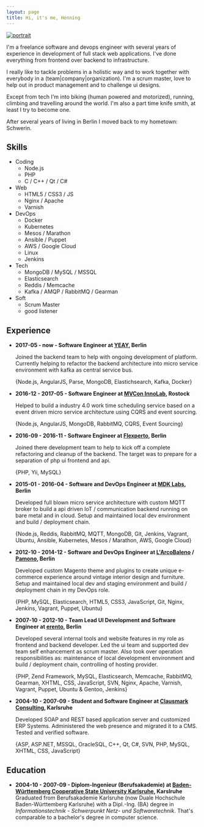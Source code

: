 ```yaml
---
layout: page
title: Hi, it's me, Henning
---
```


<div class="portrait">
  <a href="{{site.baseurl}}/assets/images/profile.jpeg">
    <img src="{{site.baseurl}}/assets/images/profile_dark_small.jpeg" alt="portrait">
  </a>
</div>

I'm a freelance software and devops engineer with several years of
experience in development of full stack web applications. I've done
everything from frontend over backend to infrastructure.

I really like to tackle problems in a holistic way and to work together with
everybody in a (team|company|organization). I'm a scrum master, love to help
out in product management and to challenge ui designs.

Except from tech I'm into biking (human powered and motorized), running,
climbing and travelling around the world. I'm also a part time knife smith, at
least I try to become one.

After several years of living in Berlin I moved back to my hometown: Schwerin.

## Skills
- Coding
  - Node.js
  - PHP
  - C / C++ / Qt / C#
- Web
  - HTML5 / CSS3 / JS
  - Nginx / Apache
  - Varnish
- DevOps
  - Docker
  - Kubernetes
  - Mesos / Marathon
  - Ansible / Puppet
  - AWS / Google Cloud
  - Linux
  - Jenkins
- Tech
  - MongoDB / MySQL / MSSQL
  - Elasticsearch
  - Reddis / Memcache
  - Kafka / AMQP / RabbitMQ / Gearman
- Soft
  - Scrum Master
  - good listener

## Experience
- **2017-05 - now - Software Engineer at [YEAY][yeay], Berlin**

  Joined the backend team to help with ongoing development of platform.
  Currently helping to refactor the backend architecture into micro service
  environment with kafka as central service bus.

  {Node.js, AngularJS, Parse, MongoDB, Elastichsearch, Kafka, Docker}

- **2016-12 - 2017-05 - Software Engineer at [MVCon InnoLab][mvcon], Rostock**

  Helped to build a industry 4.0 work time scheduling service based on
  a event driven micro service architecture using CQRS and event sourcing.

  {Node.js, AngularJS, MongoDB, RabbitMQ, CQRS, Event Sourcing}

- **2016-09 - 2016-11 - Software Engineer at [Flexperto][flexperto], Berlin**

  Joined there development team to help to kick off a complete refactoring and
  cleanup of the backend. The target was to prepare for a separation of php
  ui frontend and api.

  {PHP, Yii, MySQL}

- **2015-01 - 2016-04 - Software and DevOps Engineer at [MDK Labs][mdk], Berlin**

  Developed full blown micro service architecture with custom MQTT broker to
  build a api driven IoT / communication backend running on bare metal and in cloud.
  Setup and maintained local dev environment and build / deployment chain.

  {Node.js, Reddis, RabbitMQ, MQTT, MongoDB, Git, Jenkins, Vagrant, Ubuntu, Ansible,
  Kubernetes, Mesos / Marathon, AWS, Google Cloud}

- **2012-10 - 2014-12 - Software and DevOps Engineer at [L'ArcoBaleno][lab] / [Pamono][pam], Berlin**

  Developed custom Magento theme and plugins to create unique e-commerce
  experience around vintage interior design and furniture. Setup and maintained
  local dev and staging environment and build / deployment chain in my DevOps role.

  {PHP, MySQL, Elasticsearch, HTML5, CSS3, JavaScript, Git, Nginx, Jenkins, Vagrant, Puppet, Ubuntu}

- **2007-10 - 2012-10 - Team Lead UI Development and Software Engineer at [erento][ere], Berlin**

  Developed several internal tools and website features in my role as frontend
  and backend developer. Led the ui team and supported dev team self enhancement
  as scrum master. Also took over operation responsibilities as: maintenance of
  local development environment and build / deployment chain, controlling of hosting
  provider.

  {PHP, Zend Framework, MySQL, Elasticsearch, Memcache, RabbitMQ, Gearman, XHTML,
  CSS, JavaScript, SVN, Nginx, Apache, Varnish, Vagrant, Puppet, Ubuntu & Gentoo,
  Jenkins}

- **2004-10 - 2007-09 - Student and Software Engineer at [Clausmark Consulting][cmc], Karlsruhe**

  Developed SOAP and REST based application server and customized ERP Systems. Administered
  the web presence and migrated it to a CMS. Tested and verified software.

  {ASP, ASP.NET, MSSQL, OracleSQL, C++, Qt, C#, SVN, PHP, MySQL, XHTML, CSS, JavaScript}


## Education
- **2004-10 - 2007-09 - Diplom-Ingenieur (Berufsakademie) at [Baden-Württemberg Cooperative State University Karlsruhe][dhk], Karslruhe**
  <br>
  Graduated from Berufsakademie Karlsruhe (now Duale Hochschule Baden-Württemberg Karlsruhe)
  with a Dipl.-Ing. (BA) degree in *Informationstechnik - Schwerpunkt Netz- und Softwaretechnik*.
  That's comparable to a bachelor's degree in computer science.



[yeay]: https://yeay.com
[mvcon]: https://mvcon-innolab.com
[flexperto]: https://www.flexperto.com
[mdk]: https://web.archive.org/web/20160406235422/https://mdk.io
[lab]: http://www.larcobaleno.com
[pam]: https://www.pamono.com
[ere]: http://www.erento.com
[cmc]: https://www.clausmark.com
[dhk]: https://www.dhbw-karlsruhe.de
